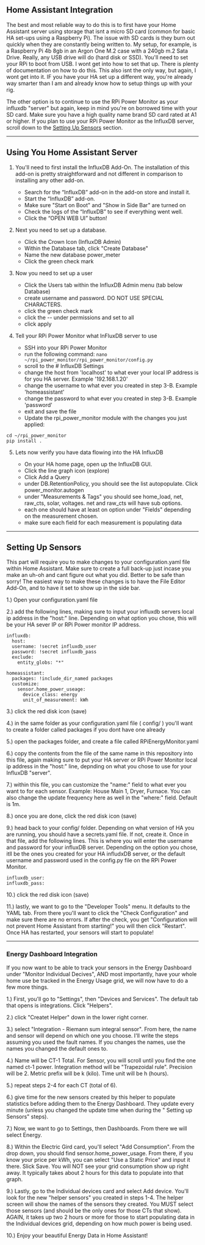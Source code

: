 ## Home Assistant Integration

The best and most reliable way to do this is to first have your Home Assistant server using storage that isnt a micro SD card (common for basic HA set-ups using a Raspberry Pi). The issue with SD cards is they burn out quickly when they are constantly being written to. My setup, for example, is a Raspberry Pi 4b 8gb in an Argon One M.2 case with a 240gb m.2 Sata Drive. Really, any USB drive will do (hard disk or SSD). You'll need to set your RPi to boot from USB. I wont get into how to set that up. There is plenty of documentation on how to do this. This also isnt the only way, but again, I wont get into it. IF you have your HA set up a different way, you're already way smarter than I am and already know how to setup things up with your rig.

The other option is to continue to use the RPi Power Monitor as your influxdb "server" but again, keep in mind you're on borrowed time with your SD card. Make sure you have a high quality name brand SD card rated at A1 or higher. If you plan to use your RPi Power Monitor as the InfluxDB server, scroll down to the [Setting Up Sensors](https://github.com/emersonsc/rpi-power-monitor/tree/master/Home%20Assistant#setting-up-sensors) section.

---

## Using You Home Assistant Server

1. You'll need to first install the InfluxDB Add-On. The installation of this add-on is pretty straightforward and not different in comparison to installing any other add-on.

   - Search for the “InfluxDB” add-on in the add-on store and install it.
   - Start the “InfluxDB” add-on.
   - Make sure "Start on Boot" and "Show in Side Bar" are turned on
   - Check the logs of the “InfluxDB” to see if everything went well.
   - Click the “OPEN WEB UI” button!
  
2. Next you need to set up a database.

    - Click the Crown Icon (InfluxDB Admin)
    - Within the Database tab, click "Create Database"
    - Name the new database power_meter
    - Click the green check mark
    
3. Now you need to set up a user

    - Click the Users tab within the InfluxDB Admin menu (tab below Database)
    - create username and password. DO NOT USE SPECIAL CHARACTERS.
    - click the green check mark
    - click the -- under permissions and set to all
    - click apply
    
4. Tell your RPi Power Monitor what InFluxDB server to use

    - SSH into your RPi Power Monitor
    - run the following command: ``` nano ~/rpi_power_monitor/rpi_power_monitor/config.py ```
    - scroll to the # InfluxDB Settings
    - change the host from 'localhost' to what ever your local IP address is for you HA server. Example '192.168.1.20'
    - change the username to what ever you created in step 3-B. Example 'homeassistant'
    - change the password to what ever you created in step 3-B. Example 'password'
    - exit and save the file
    - Update the rpi_power_monitor module with the changes you just applied:
    
```    
cd ~/rpi_power_monitor
pip install .
``` 
 
            
5. Lets now verify you have data flowing into the HA InfluxDB

    - On your HA home page, open up the InfluxDB GUI.
    - Click the line graph icon (explore)
    - Click Add a Query
    - under DB.RetentionPolicy, you should see the list autopopulate. Click power_monitor.autogen
    - under "Measurements & Tags" you should see home_load, net, raw_cts, solar, voltages. net and raw_cts will have sub options.
    - each one should have at least on option under "Fields" depending on the measurement chosen.
    - make sure each field for each measurement is populating data
    
---
    
## Setting Up Sensors

This part will require you to make changes to your configuration.yaml file within Home Assistant. Make sure to create a full back-up just incase you make an uh-oh and cant figure out what you did. Better to be safe than sorry! The easiest way to make these changes is to have the File Editor Add-On, and to have it set to show up in the side bar.

1.) Open your configuration.yaml file

2.) add the following lines, making sure to input your influxdb servers local ip address in the "host:" line. Depending on what option you chose, this will be your HA sever IP or RPi Power monitor IP address.

```
influxdb:
  host: 
  username: !secret influxdb_user
  password: !secret influxdb_pass
  exclude:
    entity_globs: "*"
    
homeassistant:
  packages: !include_dir_named packages
  customize:
    sensor.home_power_useage:
      device_class: energy
      unit_of_measurement: kWh
```

3.) click the red disk icon (save)

4.) in the same folder as your configuration.yaml file ( config/ ) you'll want to create a folder called packages if you dont have one already

5.) open the packages folder, and create a file called RPiEnergyMonitor.yaml

6.) copy the contents from the file of the same name in this repository into this file, again making sure to put your HA server or RPi Power Monitor local ip address in the "host:" line, depnding on what you chose to use for your InfluxDB "server".

7.) within this file, you can customize the "name:" field to what ever you want to for each sensor. Example: House Main 1, Dryer, Furnace. You can also change the update frequency here as well in the "where:" field. Default is 1m.

8.) once you are done, click the red disk icon (save)

9.) head back to your config/ folder. Depending on what version of HA you are running, you should have a secrets.yaml file. If not, create it. Once in that file, add the following lines. This is where you will enter the username and password for your influxDB server. Depending on the option you chose, itll be the ones you created for your HA infludxDB server, or the default username and password used in the config.py file on the RPi Power Monitor.

```
influxdb_user:
influxdb_pass:
```

10.) click the red disk icon (save)

11.) lastly, we want to go to the "Developer Tools" menu. It defaults to the YAML tab. From there you'll want to click the "Check Configuration" and make sure there are no errors. If after the check, you get "Configuration will not prevent Home Assistant from starting!" you will then click "Restart". Once HA has restarted, your sensors will start to populate!

---

### Energy Dashboard Integration

If you now want to be able to track your sensors in the Energy Dashboard under "Monitor Individual Decives", AND most importantly, have your whole home use be tracked in the Energy Usage grid, we will now have to do a few more things.

1.) First, you'll go to "Settings", then "Devices and Services". The default tab that opens is integrations. Click "Helpers".

2.) click "Createt Helper" down in the lower right corner.

3.) select "Integration - Riemann sum integral sensor". From here, the name and sensor will depend on which one you choose. I'll write the steps assuming you used the fault names. If you changes the names, use the names you changed the default ones to.

4.) Name will be CT-1 Total. For Sensor, you will scroll until you find the one named ct-1 power. Integration method will be "Trapezoidal rule". Precision will be 2. Metric prefix will be k (kilo). Time unit will be h (hours).

5.) repeat steps 2-4 for each CT (total of 6).

6.) give time for the new sensors created by this helper to populate statistics before adding them to the Energy Dashboard. They update every minute (unless you changed the update time when during the " Setting up Sensors" steps).

7.) Now, we want to go to Settings, then Dashboards.  From there we will select Energy.

8.) Within the Electric Gird card, you'll select "Add Consumption". From the drop down, you should find sensor.home_power_usage. From there, if you know your price per kWh, you can select "Use a Static Price" and input it there. Slick Save. You will NOT see your grid consumption show up right away. It typically takes about 2 hours for this data to populate into that graph.

9.) Lastly, go to the Individual devices card and select Add device. You'll look for the new "helper sensors" you created in steps 1-4. The helper screen will show the names of the sensors they created. You MUST select those sensors (and should be the only ones for those CTs that show). AGAIN, it takes up two 2 hours or more for those to start populating data in the Individual devices grid, depending on how much power is being used.

10.) Enjoy your beautiful Energy Data in Home Assistant!

